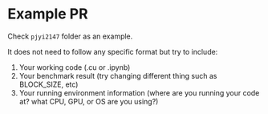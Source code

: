 # Example PR

Check `pjyi2147` folder as an example.

It does not need to follow any specific format but try to include:

1. Your working code (.cu or .ipynb)
2. Your benchmark result (try changing different thing such as BLOCK_SIZE, etc)
3. Your running environment information (where are you running your code at? what CPU, GPU, or OS are you using?)
